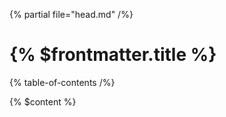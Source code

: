 <html lang="en">

{% partial file="head.md" /%}

<body>

# {% $frontmatter.title %}

{% table-of-contents /%}

{% $content %}

</body>

</html>
